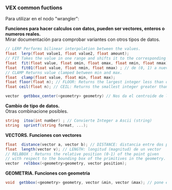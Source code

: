 ### VEX common fuctions  

Para utilizar en el nodo "wrangler":  

**Funciones para hacer calculos con datos, pueden ser vectores, enteros o numeros reales.**   
Mirar documentación para comprobar variantes con otros tipos de datos.
```C#
// LERP Performs bilinear interpolation between the values.
float  lerp(float value1, float value2, float amount);
// FIT Takes the value in one range and shifts it to the corresponding value in a new range.
float  fit(float value, float omin, float omax, float nmin, float nmax);
float  fit01(float value, float nmin, float nmax) ; // de (0, 1) a nuevo rango 
// CLAMP Returns value clamped between min and max.
float  clamp(float value, float min, float max);
float floor(float n); // FLOOR: Returns the largest integer less than or equal to the argument.
float ceil(float n); // CEIL: Returns the smallest integer greater than or equal to the argument.

vector  getbbox_center(<geometry> geometry) // Nos da el centroide de la geometria
```
**Cambio de tipo de datos.**   
Otras combinacione posibles.
```C#
string  itoa(int number) ; // Convierte Integer a Ascii (string)
string  sprintf(string format, ...);
```
**VECTORS. Funciones con vectores**
```C#
float  distance(vector a, vector b); // DISTANCE: distancia entre dos puntos
float  length(vector v); // LENGTH: longitud (magnitud) de un vector
// RELBBOX : Returns the relative position (0-1) of the point given
// with respect to the bounding box of the primitives in the geometry.
vector  relbbox(<geometry>geometry, vector position);

```
**GEOMETRIA. Funciones con geometria**
```C#
void  getbbox(<geometry> geometry, vector &min, vector &max); // pone en "min" y "max" los valores del bounding box
```

